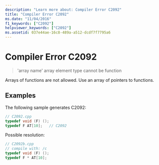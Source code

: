 ```yaml
---
description: "Learn more about: Compiler Error C2092"
title: "Compiler Error C2092"
ms.date: "11/04/2016"
f1_keywords: ["C2092"]
helpviewer_keywords: ["C2092"]
ms.assetid: 037e44ae-16c8-489a-a512-dcdf7f7795a6
---
```

# Compiler Error C2092

> 'array name' array element type cannot be function

Arrays of functions are not allowed. Use an array of pointers to functions.

## Examples

The following sample generates C2092:

```cpp
// C2092.cpp
typedef void (F) ();
typedef F AT[10];   // C2092
```

Possible resolution:

```cpp
// C2092b.cpp
// compile with: /c
typedef void (F) ();
typedef F * AT[10];
```

